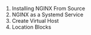 1. Installing NGINX From Source
2. NGINX as a Systemd Service
3. Create Virtual Host
4. Location Blocks
